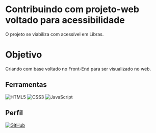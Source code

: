 # Contribuindo com projeto-web voltado para acessibilidade

O projeto se viabiliza com acessível em Libras.


# Objetivo

Criando com base voltado no Front-End para ser visualizado no web.

## Ferramentas

![HTML5](https://img.shields.io/badge/HTML-000?style=for-the-badge&logo=html5&logoColor=30A3DC) 
![CSS3](https://img.shields.io/badge/CSS3-000?style=for-the-badge&logo=css3&logoColor=E94D5F)
![JavaScript](https://img.shields.io/badge/JavaScript-000?style=for-the-badge&logo=javascript&logoColor=30A3DC)

## Perfil

[![GitHub](https://img.shields.io/badge/GitHub-000?style=for-the-badge&logo=github&logoColor=30A3DC)](https://github.com/leticiareginajf)